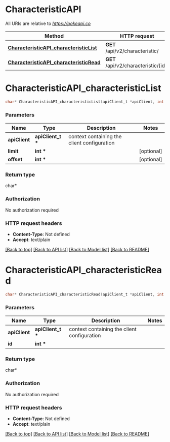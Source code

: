 # CharacteristicAPI

All URIs are relative to *https://pokeapi.co*

Method | HTTP request | Description
------------- | ------------- | -------------
[**CharacteristicAPI_characteristicList**](CharacteristicAPI.md#CharacteristicAPI_characteristicList) | **GET** /api/v2/characteristic/ | 
[**CharacteristicAPI_characteristicRead**](CharacteristicAPI.md#CharacteristicAPI_characteristicRead) | **GET** /api/v2/characteristic/{id}/ | 


# **CharacteristicAPI_characteristicList**
```c
char* CharacteristicAPI_characteristicList(apiClient_t *apiClient, int limit, int offset);
```

### Parameters
Name | Type | Description  | Notes
------------- | ------------- | ------------- | -------------
**apiClient** | **apiClient_t \*** | context containing the client configuration |
**limit** | **int \*** |  | [optional] 
**offset** | **int \*** |  | [optional] 

### Return type

char*



### Authorization

No authorization required

### HTTP request headers

 - **Content-Type**: Not defined
 - **Accept**: text/plain

[[Back to top]](#) [[Back to API list]](../README.md#documentation-for-api-endpoints) [[Back to Model list]](../README.md#documentation-for-models) [[Back to README]](../README.md)

# **CharacteristicAPI_characteristicRead**
```c
char* CharacteristicAPI_characteristicRead(apiClient_t *apiClient, int id);
```

### Parameters
Name | Type | Description  | Notes
------------- | ------------- | ------------- | -------------
**apiClient** | **apiClient_t \*** | context containing the client configuration |
**id** | **int \*** |  | 

### Return type

char*



### Authorization

No authorization required

### HTTP request headers

 - **Content-Type**: Not defined
 - **Accept**: text/plain

[[Back to top]](#) [[Back to API list]](../README.md#documentation-for-api-endpoints) [[Back to Model list]](../README.md#documentation-for-models) [[Back to README]](../README.md)


